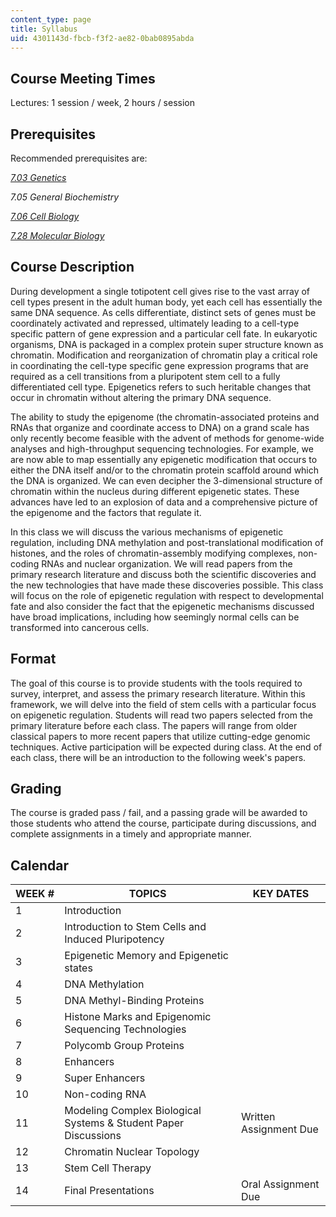 ```yaml
---
content_type: page
title: Syllabus
uid: 4301143d-fbcb-f3f2-ae82-0bab0895abda
---
```


Course Meeting Times
--------------------

Lectures: 1 session / week, 2 hours / session

Prerequisites
-------------

Recommended prerequisites are:

[_7.03 Genetics_](/courses/7-03-genetics-fall-2004/)

_7.05 General Biochemistry_

[_7.06 Cell Biology_](/courses/7-06-cell-biology-spring-2007/)

[_7.28 Molecular Biology_](/courses/7-28-molecular-biology-spring-2005/)

Course Description
------------------

During development a single totipotent cell gives rise to the vast array of cell types present in the adult human body, yet each cell has essentially the same DNA sequence. As cells differentiate, distinct sets of genes must be coordinately activated and repressed, ultimately leading to a cell-type specific pattern of gene expression and a particular cell fate. In eukaryotic organisms, DNA is packaged in a complex protein super structure known as chromatin. Modification and reorganization of chromatin play a critical role in coordinating the cell-type specific gene expression programs that are required as a cell transitions from a pluripotent stem cell to a fully differentiated cell type. Epigenetics refers to such heritable changes that occur in chromatin without altering the primary DNA sequence.

The ability to study the epigenome (the chromatin-associated proteins and RNAs that organize and coordinate access to DNA) on a grand scale has only recently become feasible with the advent of methods for genome-wide analyses and high-throughput sequencing technologies. For example, we are now able to map essentially any epigenetic modification that occurs to either the DNA itself and/or to the chromatin protein scaffold around which the DNA is organized. We can even decipher the 3-dimensional structure of chromatin within the nucleus during different epigenetic states. These advances have led to an explosion of data and a comprehensive picture of the epigenome and the factors that regulate it.

In this class we will discuss the various mechanisms of epigenetic regulation, including DNA methylation and post-translational modification of histones, and the roles of chromatin-assembly modifying complexes, non-coding RNAs and nuclear organization. We will read papers from the primary research literature and discuss both the scientific discoveries and the new technologies that have made these discoveries possible. This class will focus on the role of epigenetic regulation with respect to developmental fate and also consider the fact that the epigenetic mechanisms discussed have broad implications, including how seemingly normal cells can be transformed into cancerous cells.

Format
------

The goal of this course is to provide students with the tools required to survey, interpret, and assess the primary research literature. Within this framework, we will delve into the field of stem cells with a particular focus on epigenetic regulation. Students will read two papers selected from the primary literature before each class. The papers will range from older classical papers to more recent papers that utilize cutting-edge genomic techniques. Active participation will be expected during class. At the end of each class, there will be an introduction to the following week's papers.

Grading
-------

The course is graded pass / fail, and a passing grade will be awarded to those students who attend the course, participate during discussions, and complete assignments in a timely and appropriate manner.

Calendar
--------

| WEEK # | TOPICS | KEY DATES |
| --- | --- | --- |
| 1 | Introduction | &nbsp; |
| 2 | Introduction to Stem Cells and Induced Pluripotency | &nbsp; |
| 3 | Epigenetic Memory and Epigenetic states | &nbsp; |
| 4 | DNA Methylation | &nbsp; |
| 5 | DNA Methyl-Binding Proteins | &nbsp; |
| 6 | Histone Marks and Epigenomic Sequencing Technologies | &nbsp; |
| 7 | Polycomb Group Proteins | &nbsp; |
| 8 | Enhancers | &nbsp; |
| 9 | Super Enhancers | &nbsp; |
| 10 | Non-coding RNA | &nbsp; |
| 11 | Modeling Complex Biological Systems & Student Paper Discussions | Written Assignment Due |
| 12 | Chromatin Nuclear Topology | &nbsp; |
| 13 | Stem Cell Therapy | &nbsp; |
| 14 | Final Presentations | Oral Assignment Due